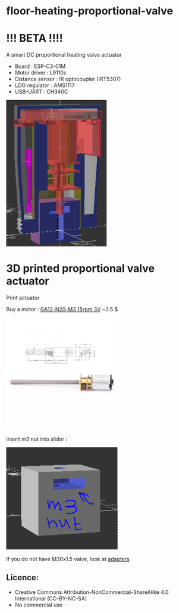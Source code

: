 # floor-heating-proportional-valve

# !!! BETA !!!!
A smart DC proportional heating valve actuator

- Board : ESP-C3-01M
- Motor driver : L9110s
- Distance sensor : IR optocoupler (IRT5307)
- LDO regulator : AMS1117
- USB-UART : CH340C

<img src="https://github.com/nliaudat/floor-heating-proportional-valve/blob/beta/imgs/demo1.gif">

# 3D printed proportional valve actuator 
Print actuator

Buy a motor : [GA12-N20-M3 15rpm 3V](https://fr.aliexpress.com/item/4000311295036.html?spm=a2g0s.12269583.0.0.18834b0ejbgKSj) ~3.5 $

<img src="https://github.com/nliaudat/floor-heating-proportional-valve/blob/main/imgs/GA12YN20-M3_dimensions.png" width="300">

insert m3 nut into slider : 

<img src="https://github.com/nliaudat/floor-heating-proportional-valve/blob/main/imgs/nut.PNG" width="300">

If you do not have M30x1.5 valve, look at [adapters](https://github.com/nliaudat/floor-heating-proportional-valve/tree/main/adapters)

## Licence: 
* Creative Commons Attribution-NonCommercial-ShareAlike 4.0 International (CC-BY-NC-SA)
* No commercial use
